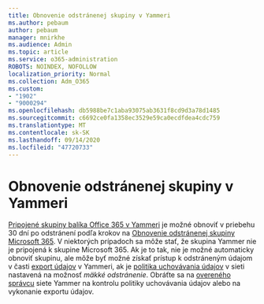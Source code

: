 ```yaml
---
title: Obnovenie odstránenej skupiny v Yammeri
ms.author: pebaum
author: pebaum
manager: mnirkhe
ms.audience: Admin
ms.topic: article
ms.service: o365-administration
ROBOTS: NOINDEX, NOFOLLOW
localization_priority: Normal
ms.collection: Adm_O365
ms.custom:
- "1902"
- "9000294"
ms.openlocfilehash: db5988be7c1aba93075ab3631f8cd9d3a78d1485
ms.sourcegitcommit: c6692ce0fa1358ec3529e59ca0ecdfdea4cdc759
ms.translationtype: MT
ms.contentlocale: sk-SK
ms.lasthandoff: 09/14/2020
ms.locfileid: "47720733"
---
```

# <a name="restore-a-deleted-yammer-group"></a>Obnovenie odstránenej skupiny v Yammeri

[Pripojené skupiny balíka Office 365 v Yammeri](https://docs.microsoft.com/yammer/manage-yammer-groups/yammer-and-office-365-groups) je možné obnoviť v priebehu 30 dní po odstránení podľa krokov na [Obnovenie odstránenej skupiny Microsoft 365](https://docs.microsoft.com/microsoft-365/admin/create-groups/restore-deleted-group).
V niektorých prípadoch sa môže stať, že skupina Yammer nie je pripojená k skupine Microsoft 365. Ak je to tak, nie je možné automaticky obnoviť skupinu, ale môže byť možné získať prístup k odstráneným údajom v časti [export údajov](https://docs.microsoft.com/yammer/manage-security-and-compliance/export-yammer-enterprise-data) v Yammeri, ak je [politika uchovávania údajov](https://docs.microsoft.com/yammer/manage-security-and-compliance/manage-data-compliance) v sieti nastavená na možnosť *mäkké odstránenie*. Obráťte sa na [overeného správcu](https://docs.microsoft.com/yammer/manage-yammer-users/manage-yammer-admins) siete Yammer na kontrolu politiky uchovávania údajov alebo na vykonanie exportu údajov.
